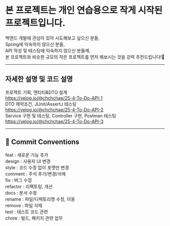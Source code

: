 # 본 프로젝트는 개인 연습용으로 작게 시작된 프로젝트입니다.
백엔드 개발에 관심이 있어 시도해보고 싶으신 분들,   
Spring에 익숙하지 않으신 분들,   
API 작성 및 테스팅에 익숙하지 않으신 분들께.  
본 프로젝트와 비슷한 규모의 작은 프로젝트를 먼저 해보시는 것을 강력 추천드립니다!💪

---

## 자세한 설명 및 코드 설명
프로젝트 기획, 엔티티&DTO 설계  
https://velog.io/@chchchae/25-4-To-Do-API-1  
DTO 제약조건, JUnit/AssertJ 테스팅  
https://velog.io/@chchchae/25-4-To-Do-API-2  
Service 구현 및 테스팅, Controller 구현, Postman 테스팅   
https://velog.io/@chchchae/25-4-To-Do-API-3  

---

## 📌 Commit Conventions
feat : 새로운 기능 추가  
design : 사용자 UI 변경  
style : 코드 수정 없이 포맷만 변경   
comment : 주석 추가/변경/삭제  
fix : 버그 수정  
refactor : 리팩토링, 개선   
docs : 문서 수정  
rename : 파일/디렉토리명 수정, 이동  
remove : 파일 삭제  
test : 테스트 코드 관련   
chore : 빌드, 패키지 관련 업무   